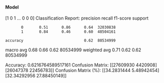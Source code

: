 #### Model
[1 0 1 ... 0 0 0]
Classification Report:
              precision    recall  f1-score   support

           0       0.51      0.86      0.64  32030838
           1       0.84      0.46      0.60  48504161

    accuracy                           0.62  80534999
   macro avg       0.68      0.66      0.62  80534999
weighted avg       0.71      0.62      0.62  80534999

Accuracy: 0.6216764589517161
Confusion Matrix:
[[27609930  4420908]
 [26047378 22456783]]
Confusion Matrix (%):
[[34.2831444   5.48942454]
 [32.34292956 27.88450149]]
